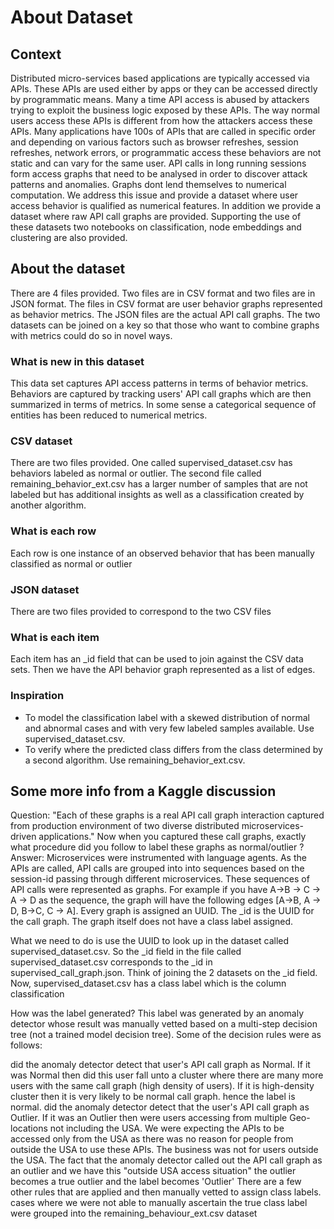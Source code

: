 # About Dataset
## Context
Distributed micro-services based applications are typically accessed via APIs. These APIs are used either by apps or they can be accessed directly by programmatic means. Many a time API access is abused by attackers trying to exploit the business logic exposed by these APIs. The way normal users access these APIs is different from how the attackers access these APIs. Many applications have 100s of APIs that are called in specific order and depending on various factors such as browser refreshes, session refreshes, network errors, or programmatic access these behaviors are not static and can vary for the same user. API calls in long running sessions form access graphs that need to be analysed in order to discover attack patterns and anomalies. Graphs dont lend themselves to numerical computation. We address this issue and provide a dataset where user access behavior is qualified as numerical features. In addition we provide a dataset where raw API call graphs are provided. Supporting the use of these datasets two notebooks on classification, node embeddings and clustering are also provided.

## About the dataset
There are 4 files provided. Two files are in CSV format and two files are in JSON format. The files in CSV format are user behavior graphs represented as behavior metrics. The JSON files are the actual API call graphs. The two datasets can be joined on a key so that those who want to combine graphs with metrics could do so in novel ways.

### What is new in this dataset
This data set captures API access patterns in terms of behavior metrics. Behaviors are captured by tracking users' API call graphs which are then summarized in terms of metrics. In some sense a categorical sequence of entities has been reduced to numerical metrics.

### CSV dataset
There are two files provided. One called supervised_dataset.csv has behaviors labeled as normal or outlier. The second file called remaining_behavior_ext.csv has a larger number of samples that are not labeled but has additional insights as well as a classification created by another algorithm.

### What is each row
Each row is one instance of an observed behavior that has been manually classified as normal or outlier

### JSON dataset
There are two files provided to correspond to the two CSV files

### What is each item
Each item has an _id field that can be used to join against the CSV data sets. Then we have the API behavior graph represented as a list of edges.

### Inspiration
* To model the classification label with a skewed distribution of normal and abnormal cases and with very few labeled samples available. Use supervised_dataset.csv.
* To verify where the predicted class differs from the class determined by a second algorithm. Use remaining_behavior_ext.csv.

## Some more info from a Kaggle discussion
Question:
"Each of these graphs is a real API call graph interaction captured from production environment of two diverse distributed microservices-driven applications."
Now when you captured these call graphs, exactly what procedure did you follow to label these graphs as normal/outlier ?
Answer:
Microservices were instrumented with language agents. As the APIs are called, API calls are grouped into into sequences based on the session-id passing through different microservices. These sequences of API calls were represented as graphs. For example if you have A->B -> C -> A -> D as the sequence, the graph will have the following edges [A->B, A -> D, B->C, C -> A]. Every graph is assigned an UUID. The _id is the UUID for the call graph. The graph itself does not have a class label assigned.

What we need to do is use the UUID to look up in the dataset called supervised_dataset.csv. So the _id field in the file called supervised_dataset.csv corresponds to the _id in supervised_call_graph.json. Think of joining the 2 datasets on the _id field. Now, supervised_dataset.csv has a class label which is the column classification

How was the label generated? This label was generated by an anomaly detector whose result was manually vetted based on a multi-step decision tree (not a trained model decision tree). Some of the decision rules were as follows:

did the anomaly detector detect that user's API call graph as Normal. If it was Normal then did this user fall unto a cluster where there are many more users with the same call graph (high density of users). If it is high-density cluster then it is very likely to be normal call graph. hence the label is normal.
did the anomaly detector detect that the user's API call graph as Outlier. If it was an Outlier then were users accessing from multiple Geo-locations not including the USA. We were expecting the APIs to be accessed only from the USA as there was no reason for people from outside the USA to use these APIs. The business was not for users outside the USA. The fact that the anomaly detector called out the API call graph as an outlier and we have this "outside USA access situation" the outlier becomes a true outlier and the label becomes 'Outlier'
There are a few other rules that are applied and then manually vetted to assign class labels.
cases where we were not able to manually ascertain the true class label were grouped into the remaining_behaviour_ext.csv dataset